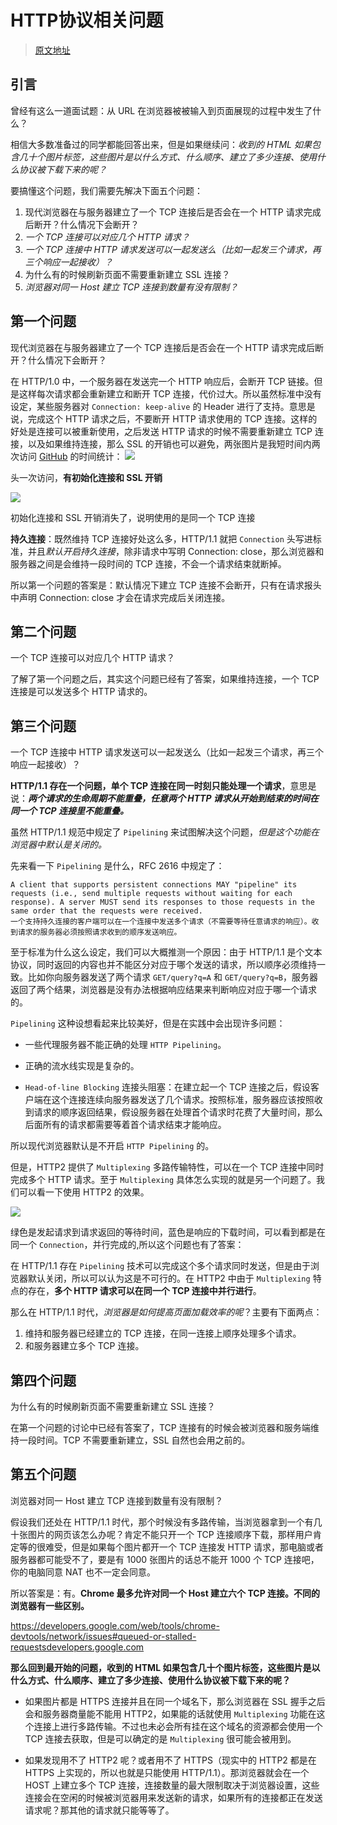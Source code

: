# HTTP协议相关问题
>[原文地址](https://blog.csdn.net/baidu_36611723/article/details/90665644)

## 引言
曾经有这么一道面试题：从 URL 在浏览器被被输入到页面展现的过程中发生了什么？

相信大多数准备过的同学都能回答出来，但是如果继续问：*收到的 HTML 如果包含几十个图片标签，这些图片是以什么方式、什么顺序、建立了多少连接、使用什么协议被下载下来的呢？*

要搞懂这个问题，我们需要先解决下面五个问题：
1. 现代浏览器在与服务器建立了一个 TCP 连接后是否会在一个 HTTP 请求完成后断开？什么情况下会断开？
2. *一个 TCP 连接可以对应几个 HTTP 请求？*
3. *一个 TCP 连接中 HTTP 请求发送可以一起发送么（比如一起发三个请求，再三个响应一起接收）？*
4. 为什么有的时候刷新页面不需要重新建立 SSL 连接？
5. *浏览器对同一 Host 建立 TCP 连接到数量有没有限制？*

## 第一个问题

现代浏览器在与服务器建立了一个 TCP 连接后是否会在一个 HTTP 请求完成后断开？什么情况下会断开？

在 HTTP/1.0 中，一个服务器在发送完一个 HTTP 响应后，会断开 TCP 链接。但是这样每次请求都会重新建立和断开 TCP 连接，代价过大。所以虽然标准中没有设定，某些服务器对 `Connection: keep-alive` 的 Header 进行了支持。意思是说，完成这个 HTTP 请求之后，不要断开 HTTP 请求使用的 TCP 连接。这样的好处是连接可以被重新使用，之后发送 HTTP 请求的时候不需要重新建立 TCP 连接，以及如果维持连接，那么 SSL 的开销也可以避免，两张图片是我短时间内两次访问 [GitHub](https://www.github.com) 的时间统计：
![](https://img-blog.csdnimg.cn/20190529095553980.png)

头一次访问，**有初始化连接和 SSL 开销**

![](https://img-blog.csdnimg.cn/20190529095631773.png)

初始化连接和 SSL 开销消失了，说明使用的是同一个 TCP 连接

**持久连接**：既然维持 TCP 连接好处这么多，HTTP/1.1 就把 `Connection` 头写进标准，并且*默认开启持久连接*，除非请求中写明 Connection: close，那么浏览器和服务器之间是会维持一段时间的 TCP 连接，不会一个请求结束就断掉。

所以第一个问题的答案是：默认情况下建立 TCP 连接不会断开，只有在请求报头中声明 Connection: close 才会在请求完成后关闭连接。

## 第二个问题

一个 TCP 连接可以对应几个 HTTP 请求？

了解了第一个问题之后，其实这个问题已经有了答案，如果维持连接，一个 TCP 连接是可以发送多个 HTTP 请求的。

##  第三个问题

一个 TCP 连接中 HTTP 请求发送可以一起发送么（比如一起发三个请求，再三个响应一起接收）？

**HTTP/1.1 存在一个问题，单个 TCP 连接在同一时刻只能处理一个请求**，意思是说：***两个请求的生命周期不能重叠，任意两个 HTTP 请求从开始到结束的时间在同一个 TCP 连接里不能重叠。***

虽然 HTTP/1.1 规范中规定了 `Pipelining` 来试图解决这个问题，*但是这个功能在浏览器中默认是关闭的。*

先来看一下 `Pipelining` 是什么，RFC 2616 中规定了：

```
A client that supports persistent connections MAY "pipeline" its requests (i.e., send multiple requests without waiting for each response). A server MUST send its responses to those requests in the same order that the requests were received.
一个支持持久连接的客户端可以在一个连接中发送多个请求（不需要等待任意请求的响应）。收到请求的服务器必须按照请求收到的顺序发送响应。
```

至于标准为什么这么设定，我们可以大概推测一个原因：由于 HTTP/1.1 是个文本协议，同时返回的内容也并不能区分对应于哪个发送的请求，所以顺序必须维持一致。比如你向服务器发送了两个请求 `GET/query?q=A` 和 `GET/query?q=B`，服务器返回了两个结果，浏览器是没有办法根据响应结果来判断响应对应于哪一个请求的。

`Pipelining` 这种设想看起来比较美好，但是在实践中会出现许多问题：

* 一些代理服务器不能正确的处理 `HTTP Pipelining`。

* 正确的流水线实现是复杂的。

* `Head-of-line Blocking` 连接头阻塞：在建立起一个 TCP 连接之后，假设客户端在这个连接连续向服务器发送了几个请求。按照标准，服务器应该按照收到请求的顺序返回结果，假设服务器在处理首个请求时花费了大量时间，那么后面所有的请求都需要等着首个请求结束才能响应。

所以现代浏览器默认是不开启 `HTTP Pipelining` 的。

但是，HTTP2 提供了 `Multiplexing` 多路传输特性，可以在一个 TCP 连接中同时完成多个 HTTP 请求。至于 `Multiplexing` 具体怎么实现的就是另一个问题了。我们可以看一下使用 HTTP2 的效果。

![](https://img-blog.csdnimg.cn/20190529095723151.png)

绿色是发起请求到请求返回的等待时间，蓝色是响应的下载时间，可以看到都是在同一个 `Connection`，并行完成的,所以这个问题也有了答案：

在 HTTP/1.1 存在 `Pipelining` 技术可以完成这个多个请求同时发送，但是由于浏览器默认关闭，所以可以认为这是不可行的。在 HTTP2 中由于 `Multiplexing` 特点的存在，**多个 HTTP 请求可以在同一个 TCP 连接中并行进行**。

那么在 HTTP/1.1 时代，*浏览器是如何提高页面加载效率的呢*？主要有下面两点：
1. 维持和服务器已经建立的 TCP 连接，在同一连接上顺序处理多个请求。
2. 和服务器建立多个 TCP 连接。

## 第四个问题

为什么有的时候刷新页面不需要重新建立 SSL 连接？

在第一个问题的讨论中已经有答案了，TCP 连接有的时候会被浏览器和服务端维持一段时间。TCP 不需要重新建立，SSL 自然也会用之前的。

## 第五个问题

浏览器对同一 Host 建立 TCP 连接到数量有没有限制？

假设我们还处在 HTTP/1.1 时代，那个时候没有多路传输，当浏览器拿到一个有几十张图片的网页该怎么办呢？肯定不能只开一个 TCP 连接顺序下载，那样用户肯定等的很难受，但是如果每个图片都开一个 TCP 连接发 HTTP 请求，那电脑或者服务器都可能受不了，要是有 1000 张图片的话总不能开 1000 个 TCP 连接吧，你的电脑同意 NAT 也不一定会同意。

所以答案是：有。**Chrome 最多允许对同一个 Host 建立六个 TCP 连接。不同的浏览器有一些区别。**

https://developers.google.com/web/tools/chrome-devtools/network/issues#queued-or-stalled-requestsdevelopers.google.com

**那么回到最开始的问题，收到的 HTML 如果包含几十个图片标签，这些图片是以什么方式、什么顺序、建立了多少连接、使用什么协议被下载下来的呢？**

- 如果图片都是 HTTPS 连接并且在同一个域名下，那么浏览器在 SSL 握手之后会和服务器商量能不能用 HTTP2，如果能的话就使用 `Multiplexing` 功能在这个连接上进行多路传输。不过也未必会所有挂在这个域名的资源都会使用一个 TCP 连接去获取，但是可以确定的是 `Multiplexing` 很可能会被用到。

- 如果发现用不了 HTTP2 呢？或者用不了 HTTPS（现实中的 HTTP2 都是在 HTTPS 上实现的，所以也就是只能使用 HTTP/1.1）。那浏览器就会在一个 HOST 上建立多个 TCP 连接，连接数量的最大限制取决于浏览器设置，这些连接会在空闲的时候被浏览器用来发送新的请求，如果所有的连接都正在发送请求呢？那其他的请求就只能等等了。
